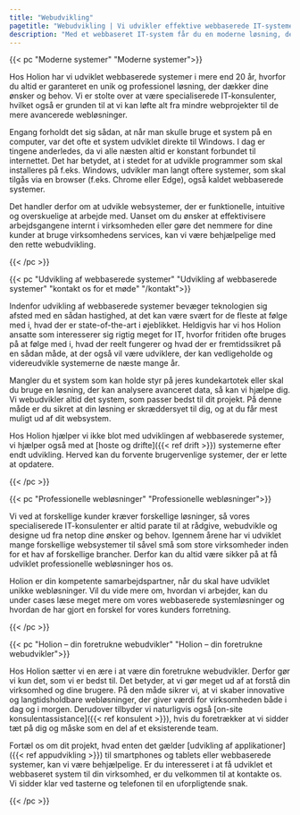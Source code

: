 ```yaml
---
title: "Webudvikling"
pagetitle: "Webudvikling | Vi udvikler effektive webbaserede IT-systemer"
description: "Med et webbaseret IT-system får du en moderne løsning, der kan tilgås af alle brugere. Se hvordan vi kan hjælpe dig her."
---
```


{{< pc "Moderne systemer" "Moderne systemer">}}


Hos Holion har vi udviklet webbaserede systemer i mere end 20 år, hvorfor du altid er garanteret en unik og professionel løsning, der dækker dine ønsker og behov. Vi er stolte over at være specialiserede IT-konsulenter, hvilket også er grunden til at vi kan løfte alt fra mindre webprojekter til de mere avancerede webløsninger.

Engang forholdt det sig sådan, at når man skulle bruge et system på en computer, var det ofte et system udviklet direkte til Windows. I dag er tingene anderledes, da vi alle næsten altid er konstant forbundet til internettet. Det har betydet, at i stedet for at udvikle programmer som skal installeres på f.eks. Windows, udvikler man langt oftere systemer, som skal tilgås via en browser (f.eks. Chrome eller Edge), også kaldet webbaserede systemer.

Det handler derfor om at udvikle websystemer, der er funktionelle, intuitive og overskuelige at arbejde med. Uanset om du ønsker at effektivisere arbejdsgangene internt i virksomheden eller gøre det nemmere for dine kunder at bruge virksomhedens services, kan vi være behjælpelige med den rette webudvikling.

{{< /pc >}}

{{< pc "Udvikling af webbaserede systemer" "Udvikling af webbaserede systemer" "kontakt os for et møde" "/kontakt">}}

Indenfor udvikling af webbaserede systemer bevæger teknologien sig afsted med en sådan hastighed, at det kan være svært for de fleste at følge med i, hvad der er state-of-the-art i øjeblikket. Heldigvis har vi hos Holion ansatte som interesserer sig rigtig meget for IT, hvorfor fritiden ofte bruges på at følge med i, hvad der reelt fungerer og hvad der er fremtidssikret på en sådan måde, at der også vil være udviklere, der kan vedligeholde og videreudvikle systemerne de næste mange år.  

Mangler du et system som kan holde styr på jeres kundekartotek eller skal du bruge en løsning, der kan analysere avanceret data, så kan vi hjælpe dig. Vi webudvikler altid det system, som passer bedst til dit projekt. På denne måde er du sikret at din løsning er skræddersyet til dig, og at du får mest muligt ud af dit websystem.

Hos Holion hjælper vi ikke blot med udviklingen af webbaserede systemer, vi hjælper også med at [hoste og drifte]({{< ref drift >}}) systemerne efter endt udvikling. Herved kan du forvente brugervenlige systemer, der er lette at opdatere.

{{< /pc >}}

{{< pc "Professionelle webløsninger" "Professionelle webløsninger">}}

Vi ved at forskellige kunder kræver forskellige løsninger, så vores specialiserede IT-konsulenter er altid parate til at rådgive, webudvikle og designe ud fra netop dine ønsker og behov. Igennem årene har vi udviklet mange forskellige websystemer til såvel små som store virksomheder inden for et hav af forskellige brancher. Derfor kan du altid være sikker på at få udviklet professionelle webløsninger hos os.

Holion er din kompetente samarbejdspartner, når du skal have udviklet unikke webløsninger. Vil du vide mere om, hvordan vi arbejder, kan du under cases læse meget mere om vores webbaserede systemløsninger og hvordan de har gjort en forskel for vores kunders forretning.

{{< /pc >}}

{{< pc "Holion – din foretrukne webudvikler" "Holion – din foretrukne webudvikler">}}

Hos Holion sætter vi en ære i at være din foretrukne webudvikler. Derfor gør vi kun det, som vi er bedst til. Det betyder, at vi gør meget ud af at forstå din virksomhed og dine brugere. På den måde sikrer vi, at vi skaber innovative og langtidsholdbare webløsninger, der giver værdi for virksomheden både i dag og i morgen. Derudover tilbyder vi naturligvis også [on-site konsulentassistance]({{< ref konsulent >}}), hvis du foretrækker at vi sidder tæt på dig og måske som en del af et eksisterende team.

Fortæl os om dit projekt, hvad enten det gælder [udvikling af applikationer]({{< ref appudvikling >}}) til smartphones og tablets eller webbaserede systemer, kan vi være behjælpelige. Er du interesseret i at få udviklet et webbaseret system til din virksomhed, er du velkommen til at kontakte os. Vi sidder klar ved tasterne og telefonen til en uforpligtende snak.

{{< /pc >}}
